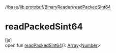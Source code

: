 //[base](../../../index.md)/[lib.protobuf](../index.md)/[BinaryReader](index.md)/[readPackedSint64](read-packed-sint64.md)

# readPackedSint64

[js]\
open fun [readPackedSint64](read-packed-sint64.md)(): [Array](https://kotlinlang.org/api/latest/jvm/stdlib/kotlin/-array/index.html)&lt;[Number](https://kotlinlang.org/api/latest/jvm/stdlib/kotlin/-number/index.html)&gt;
